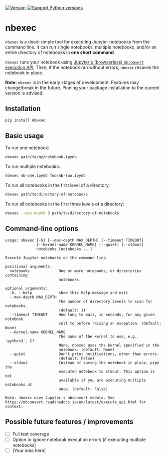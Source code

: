 [![Version](https://img.shields.io/pypi/v/nbexec.svg)](https://pypi.python.org/pypi/nbexec) [![Support Python versions](https://img.shields.io/pypi/pyversions/nbexec.svg)](https://pypi.python.org/pypi/nbexec)

# nbexec

`nbexec` is a dead-simple tool for executing Jupyter notebooks from the command line. It can run single notebooks, multiple notebooks, and/or an entire directory of notebooks in __one short command__.

`nbexec` runs your notebook using [Jupyter's (browserless) `nbconvert` execution API](http://nbconvert.readthedocs.io/en/latest/execute_api.html). Then, if the notebook ran without errors, `nbexec` resaves the notebook in place.

__Note:__ `nbexec` is in the early stages of development. Features may change/break in the future. Pinning your package installation to the current version is advised.

## Installation

```sh
pip install nbexec
```

## Basic usage

To run one notebook:

``` sh
nbexec path/to/my/notebook.ipynb
```

To run multiple notebooks:

``` sh
nbexec nb-one.ipynb foo/nb-two.ipynb
```

To run all notebooks in the first level of a directory:

``` sh
nbexec path/to/directory-of-notebooks
```

To run all notebooks in the first three levels of a directory:

``` sh
nbexec --max-depth 3 path/to/directory-of-notebooks
```

## Command-line options

``` 
usage: nbexec [-h] [--max-depth MAX_DEPTH] [--timeout TIMEOUT]
              [--kernel-name KERNEL_NAME] [--quiet] [--stdout]
              notebooks [notebooks ...]

Execute Jupyter notebooks on the command line.

positional arguments:
  notebooks             One or more notebooks, or directories containing
                        notebooks.

optional arguments:
  -h, --help            show this help message and exit
  --max-depth MAX_DEPTH
                        The number of directory levels to scan for notebooks.
                        (default: 1)
  --timeout TIMEOUT     How long to wait, in seconds, for any given notebook
                        cell to before raising an exception. (default: None)
  --kernel-name KERNEL_NAME
                        The name of the kernel to use, e.g., 'python3'. If
                        None, nbexec uses the kernel specified in the
                        notebook. (default: None)
  --quiet               Don't print notifications, other than errors.
                        (default: False)
  --stdout              Instead of saving the notebook in place, pipe the
                        executed notebook to stdout. This option is not
                        available if you are executing multiple notebooks at
                        once. (default: False)

Note: nbexec uses Jupyter's nbconvert module. See
https://nbconvert.readthedocs.io/en/latest/execute_api.html for context.
```

## Possible future features / improvements

- [ ] Full test coverage
- [ ] Option to ignore notebook execution errors (if executing multiple notebooks)
- [ ] [Your idea here]
